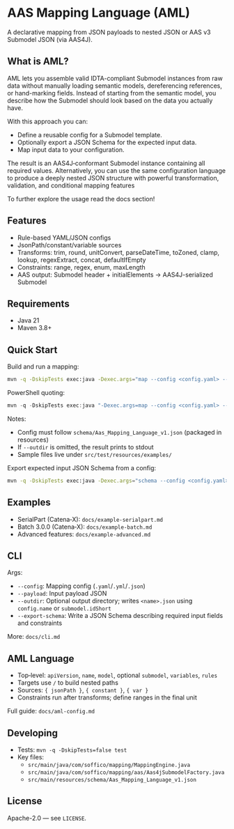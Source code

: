 # AAS Mapping Language (AML)

A declarative mapping from JSON payloads to nested JSON or AAS v3 Submodel JSON (via AAS4J).

## What is AML?

AML lets you assemble valid IDTA-compliant Submodel instances from raw data without manually loading semantic models, dereferencing references, or hand-marking fields. Instead of starting from the semantic model, you describe how the Submodel should look based on the data you actually have.

With this approach you can:

- Define a reusable config for a Submodel template.
- Optionally export a JSON Schema for the expected input data.
- Map input data to your configuration.

The result is an AAS4J‑conformant Submodel instance containing all required values. Alternatively, you can use the same configuration language to produce a deeply nested JSON structure with powerful transformation, validation, and conditional mapping features

To further explore the usage read the docs section!

## Features
- Rule-based YAML/JSON configs
- JsonPath/constant/variable sources
- Transforms: trim, round, unitConvert, parseDateTime, toZoned, clamp, lookup, regexExtract, concat, defaultIfEmpty
- Constraints: range, regex, enum, maxLength
- AAS output: Submodel header + initialElements → AAS4J-serialized Submodel

## Requirements
- Java 21
- Maven 3.8+

## Quick Start
Build and run a mapping:

```bash
mvn -q -DskipTests exec:java -Dexec.args="map --config <config.yaml> --payload <payload.json> --outdir out"
```

PowerShell quoting:

```powershell
mvn -q -DskipTests exec:java "-Dexec.args=map --config <config.yaml> --payload <payload.json> --outdir out"
```

Notes:
- Config must follow `schema/Aas_Mapping_Language_v1.json` (packaged in resources)
- If `--outdir` is omitted, the result prints to stdout
- Sample files live under `src/test/resources/examples/`

Export expected input JSON Schema from a config:

```bash
mvn -q -DskipTests exec:java -Dexec.args="schema --config <config.yaml> --out out/schema.json"
```

## Examples
- SerialPart (Catena‑X): `docs/example-serialpart.md`
- Batch 3.0.0 (Catena‑X): `docs/example-batch.md`
- Advanced features: `docs/example-advanced.md`

## CLI
Args:
- `--config`: Mapping config (`.yaml`/`.yml`/`.json`)
- `--payload`: Input payload JSON
- `--outdir`: Optional output directory; writes `<name>.json` using `config.name` or `submodel.idShort`
- `--export-schema`: Write a JSON Schema describing required input fields and constraints

More: `docs/cli.md`

## AML Language
- Top‑level: `apiVersion`, `name`, `model`, optional `submodel`, `variables`, `rules`
- Targets use `/` to build nested paths
- Sources: `{ jsonPath }`, `{ constant }`, `{ var }`
- Constraints run after transforms; define ranges in the final unit

Full guide: `docs/aml-config.md`

## Developing
- Tests: `mvn -q -DskipTests=false test`
- Key files:
  - `src/main/java/com/soffico/mapping/MappingEngine.java`
  - `src/main/java/com/soffico/mapping/aas/Aas4jSubmodelFactory.java`
  - `src/main/resources/schema/Aas_Mapping_Language_v1.json`

## License
Apache-2.0 — see `LICENSE`.
